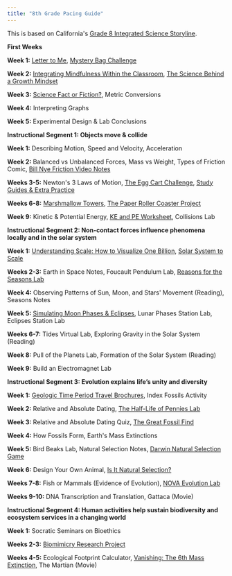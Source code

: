 ```yaml
---
title: "8th Grade Pacing Guide"
---
```


This is based on California's [Grade 8 Integrated Science Storyline](https://ngss.sdcoe.net/CA-NGSS-Course-Models/Middle-School-6-8/Preferred-Integrated-Model/Grade-8/CA-Science-Framework-Description-Grade-8).

**First Weeks**

**Week 1:** [Letter to Me](/blog/letter-to-teacher), [Mystery Bag Challenge](/blog/the-mystery-bag-challenge)

**Week 2:** [Integrating Mindfulness Within the Classroom](/blog/integrating-mindfulness), [The Science Behind a Growth Mindset](/blog/teaching-the-science-behind-a-growth-mindset)

**Week 3:** [Science Fact or Fiction?](/blog/science-fact-or-fiction-fact), Metric Conversions

**Week 4:** Interpreting Graphs

**Week 5:** Experimental Design & Lab Conclusions

**Instructional Segment 1: Objects move & collide**

**Week 1:** Describing Motion, Speed and Velocity, Acceleration

**Week 2:** Balanced vs Unbalanced Forces, Mass vs Weight, Types of Friction Comic, [Bill Nye Friction Video Notes](/blog/bill-nye-friction-worksheet)

**Weeks 3-5:** Newton's 3 Laws of Motion, [The Egg Cart Challenge](/blog/the-egg-cart-challenge), [Study Guides & Extra Practice](/blog/physics-study-guides-and-worksheets)

**Weeks 6-8:** [Marshmallow Towers](/blog/marshmallow-towers), [The Paper Roller Coaster Project](/blog/the-paper-roller-coaster-project)

**Week 9:** Kinetic & Potential Energy, [KE and PE Worksheet](/blog/kinetic-and-potential-energy-worksheet), Collisions Lab

**Instructional Segment 2: Non-contact forces influence phenomena locally and in the solar system**

**Week 1:** [Understanding Scale: How to Visualize One Billion](/blog/understanding-scale), [Solar System to Scale](/blog/solar-system-to-scale)

**Weeks 2-3:** Earth in Space Notes, Foucault Pendulum Lab, [Reasons for the Seasons Lab](/blog/reasons-for-the-seasons-lab)

**Week 4:** Observing Patterns of Sun, Moon, and Stars' Movement (Reading), Seasons Notes

**Week 5:** [Simulating Moon Phases & Eclipses](/blog/simulating-moon-phases-eclipses), Lunar Phases Station Lab, Eclipses Station Lab

**Weeks 6-7:** Tides Virtual Lab, Exploring Gravity in the Solar System (Reading)

**Week 8:** Pull of the Planets Lab, Formation of the Solar System (Reading)

**Week 9:** Build an Electromagnet Lab

**Instructional Segment 3: Evolution explains life’s unity and diversity**

**Week 1:** [Geologic Time Period Travel Brochures](/blog/geologic-time-period-travel-brochures), Index Fossils Activity

**Week 2:** Relative and Absolute Dating, [The Half-Life of Pennies Lab](/blog/the-half-life-of-pennies-lab/)

**Week 3:** Relative and Absolute Dating Quiz, [The Great Fossil Find](/blog/the-great-fossil-find)

**Week 4:** How Fossils Form, Earth's Mass Extinctions

**Week 5:** Bird Beaks Lab, Natural Selection Notes, [Darwin Natural Selection Game](/blog/darwin-who-wants-to-live-a-million-years)

**Week 6:** Design Your Own Animal, [Is It Natural Selection?](/blog/is-it-natural-selection)

**Weeks 7-8:** Fish or Mammals (Evidence of Evolution), [NOVA Evolution Lab](/blog/nova-evolution-lab)

**Weeks 9-10:** DNA Transcription and Translation, Gattaca (Movie)

**Instructional Segment 4: Human activities help sustain biodiversity and ecosystem services in a changing world**

**Week 1:** Socratic Seminars on Bioethics

**Weeks 2-3:** [Biomimicry Research Project](/blog/biomimicry-research-project)

**Weeks 4-5:** Ecological Footprint Calculator, [Vanishing: The 6th Mass Extinction](/blog/vanishing), The Martian (Movie)

